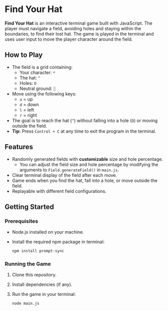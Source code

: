 # Find Your Hat

<!-- ## Overview  -->

**Find Your Hat** is an interactive terminal game built with JavaScript. The player must navigate a field, avoiding holes and staying within the boundaries, to find their lost hat. The game is played in the terminal and uses user input to move the player character around the field.

## How to Play

- The field is a grid containing:
  - Your character: `*`
  - The hat: `^`
  - Holes: `O`
  - Neutral ground: `░`
- Move using the following keys:
  - `u` = up
  - `d` = down
  - `l` = left
  - `r` = right
- The goal is to reach the hat (`^`) without falling into a hole (`O`) or moving outside the field.
- **Tip:** Press `Control + C` at any time to exit the program in the terminal.

## Features

- Randomly generated fields with **customizable** size and hole percentage.
  - You can adjust the field size and hole percentage by modifying the arguments to `Field.generateField()` in `main.js`.
- Clear terminal display of the field after each move.
- Game ends when you find the hat, fall into a hole, or move outside the field.
- Replayable with different field configurations.

## Getting Started 

### Prerequisites

- Node.js installed on your machine.
- Install the required npm package in terminal:

  ```bash
  npm install prompt-sync
  ```

### Running the Game

1. Clone this repository.
2. Install dependencies (if any).
3. Run the game in your terminal:

   ```bash
   node main.js
   ```
